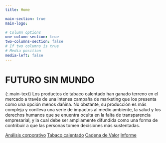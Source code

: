 ```yaml
---
title: Home

main-section: true
main-logo:

# Column options
one-column-section: true
two-columns-section: false
# If two columns is true
# Media position
media-left: false
---
```


# FUTURO SIN MUNDO

{:.main-text}
Los productos de tabaco calentado han ganado terreno en el mercado a través de una intensa campaña de marketing que los presenta como una opción menos dañina. No obstante, su producción es
más compleja y conlleva una serie de impactos al medio ambiente, la salud y los derechos humanos que se enuentra oculta en la falta de transparencia empresarial, y la cual debe ser ampliamente
difundida como una forma de contribuir a que las personas tomen decisiones más sustentadas.


[Análisis corporativo](/analisis-corporativo/)
[Tabaco calentado](/tabaco-calentado/)
[Cadena de Valor](/cadena-de-valor/)
[Informe](/informe/)



